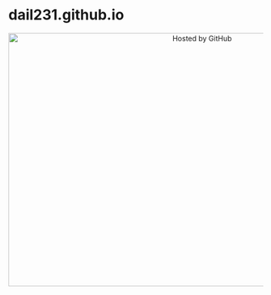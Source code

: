 # dail231.github.io
<!-- copyright (i7) --><div align="center"><a href="https://github.com/JustForEducate" title="Привет как дела"><img style="margin:0;padding:0;border:0;" alt="Hosted by GitHub"src=https://pic.rutubelist.ru/video/37/e8/37e8ea774f68e423d388128c46d1c40f.jpg width="750" height="500" title="Hosted by GitHub" /></a><br /></div><!-- /copyright -->                                                                                                                                                                                                                         
